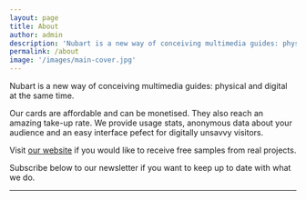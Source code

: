 ```yaml
---
layout: page
title: About
author: admin
description: 'Nubart is a new way of conceiving multimedia guides: physical and digital at the same time. Our cards can be monetised and they reach an amazing take-up rate. We provide usage stats, anonymous data about your audience and an easy interface pefect for digitally unsavvy visitors.'
permalink: /about
image: '/images/main-cover.jpg'
---
```

Nubart is a new way of conceiving multimedia guides: physical and digital at the same time. 

Our cards are affordable and can be monetised. They also reach an amazing take-up rate. We provide usage stats, anonymous data about your audience and an easy interface pefect for digitally unsavvy visitors.

Visit [our website](https://www.nubart.eu/) if you would like to receive free samples from real projects. 

Subscribe below to our newsletter if you want to keep up to date with what we do. 
 
***